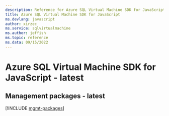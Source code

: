```yaml
---
description: Reference for Azure SQL Virtual Machine SDK for JavaScript
title: Azure SQL Virtual Machine SDK for JavaScript
ms.devlang: javascript
author: xirzec
ms.service: sqlvirtualmachine
ms.author: jeffish
ms.topic: reference
ms.data: 09/15/2022
---
```

# Azure SQL Virtual Machine SDK for JavaScript - latest

## Management packages - latest
[!INCLUDE [mgmt-packages](sql-virtual-machine-mgmt-index.md)]